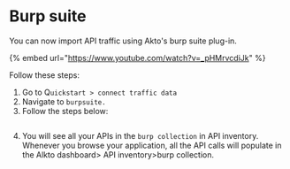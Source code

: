 # Burp suite

You can now import API traffic using Akto's burp suite plug-in.&#x20;

{% embed url="https://www.youtube.com/watch?v=_pHMrvcdiJk" %}

Follow these steps:

1. Go to Q`uickstart > connect traffic data`
2. Navigate to `burpsuite.`
3. Follow the steps below:

<figure><img src="../../.gitbook/assets/Screenshot 2023-01-31 at 8.27.09 PM.png" alt=""><figcaption></figcaption></figure>

4. You will see all your APIs in the `burp collection` in API inventory. Whenever you browse your application, all the API calls will populate in the Alkto dashboard> API inventory>burp collection.&#x20;
